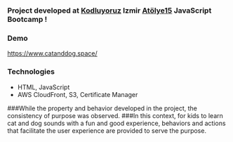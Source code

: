 ### Project developed at <a href="https://github.com/Kodluyoruz">Kodluyoruz</a> Izmir <a href="https://github.com/atolye15">Atölye15</a> JavaScript Bootcamp !

### Demo
https://www.catanddog.space/

### Technologies
- HTML, JavaScript
- AWS CloudFront, S3, Certificate Manager

###While the property and behavior developed in the project, the consistency of purpose was observed.
###In this context, for kids to learn cat and dog sounds with a fun and good experience, behaviors and actions that facilitate the user experience are provided to serve the purpose.
